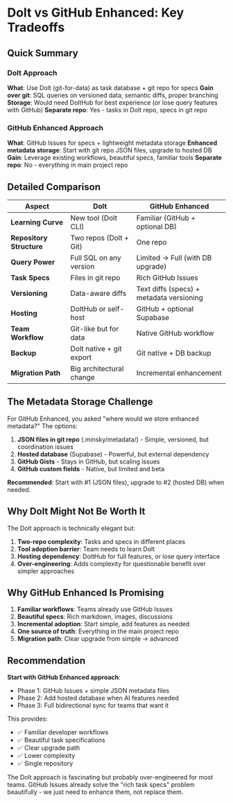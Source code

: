# Dolt vs GitHub Enhanced: Key Tradeoffs

## Quick Summary

### Dolt Approach

**What**: Use Dolt (git-for-data) as task database + git repo for specs
**Gain over git**: SQL queries on versioned data, semantic diffs, proper branching
**Storage**: Would need DoltHub for best experience (or lose query features with GitHub)
**Separate repo**: Yes - tasks in Dolt repo, specs in git repo

### GitHub Enhanced Approach

**What**: GitHub Issues for specs + lightweight metadata storage
**Enhanced metadata storage**: Start with git repo JSON files, upgrade to hosted DB
**Gain**: Leverage existing workflows, beautiful specs, familiar tools
**Separate repo**: No - everything in main project repo

## Detailed Comparison

| Aspect                   | Dolt                     | GitHub Enhanced                          |
| ------------------------ | ------------------------ | ---------------------------------------- |
| **Learning Curve**       | New tool (Dolt CLI)      | Familiar (GitHub + optional DB)          |
| **Repository Structure** | Two repos (Dolt + Git)   | One repo                                 |
| **Query Power**          | Full SQL on any version  | Limited → Full (with DB upgrade)         |
| **Task Specs**           | Files in git repo        | Rich GitHub Issues                       |
| **Versioning**           | Data-aware diffs         | Text diffs (specs) + metadata versioning |
| **Hosting**              | DoltHub or self-host     | GitHub + optional Supabase               |
| **Team Workflow**        | Git-like but for data    | Native GitHub workflow                   |
| **Backup**               | Dolt native + git export | Git native + DB backup                   |
| **Migration Path**       | Big architectural change | Incremental enhancement                  |

## The Metadata Storage Challenge

For GitHub Enhanced, you asked "where would we store enhanced metadata?" The options:

1. **JSON files in git repo** (.minsky/metadata/) - Simple, versioned, but coordination issues
2. **Hosted database** (Supabase) - Powerful, but external dependency
3. **GitHub Gists** - Stays in GitHub, but scaling issues
4. **GitHub custom fields** - Native, but limited and beta

**Recommended**: Start with #1 (JSON files), upgrade to #2 (hosted DB) when needed.

## Why Dolt Might Not Be Worth It

The Dolt approach is technically elegant but:

1. **Two-repo complexity**: Tasks and specs in different places
2. **Tool adoption barrier**: Team needs to learn Dolt
3. **Hosting dependency**: DoltHub for full features, or lose query interface
4. **Over-engineering**: Adds complexity for questionable benefit over simpler approaches

## Why GitHub Enhanced Is Promising

1. **Familiar workflows**: Teams already use GitHub Issues
2. **Beautiful specs**: Rich markdown, images, discussions
3. **Incremental adoption**: Start simple, add features as needed
4. **One source of truth**: Everything in the main project repo
5. **Migration path**: Clear upgrade from simple → advanced

## Recommendation

**Start with GitHub Enhanced approach**:

- Phase 1: GitHub Issues + simple JSON metadata files
- Phase 2: Add hosted database when AI features needed
- Phase 3: Full bidirectional sync for teams that want it

This provides:

- ✅ Familiar developer workflows
- ✅ Beautiful task specifications
- ✅ Clear upgrade path
- ✅ Lower complexity
- ✅ Single repository

The Dolt approach is fascinating but probably over-engineered for most teams. GitHub Issues already solve the "rich task specs" problem beautifully - we just need to enhance them, not replace them.
